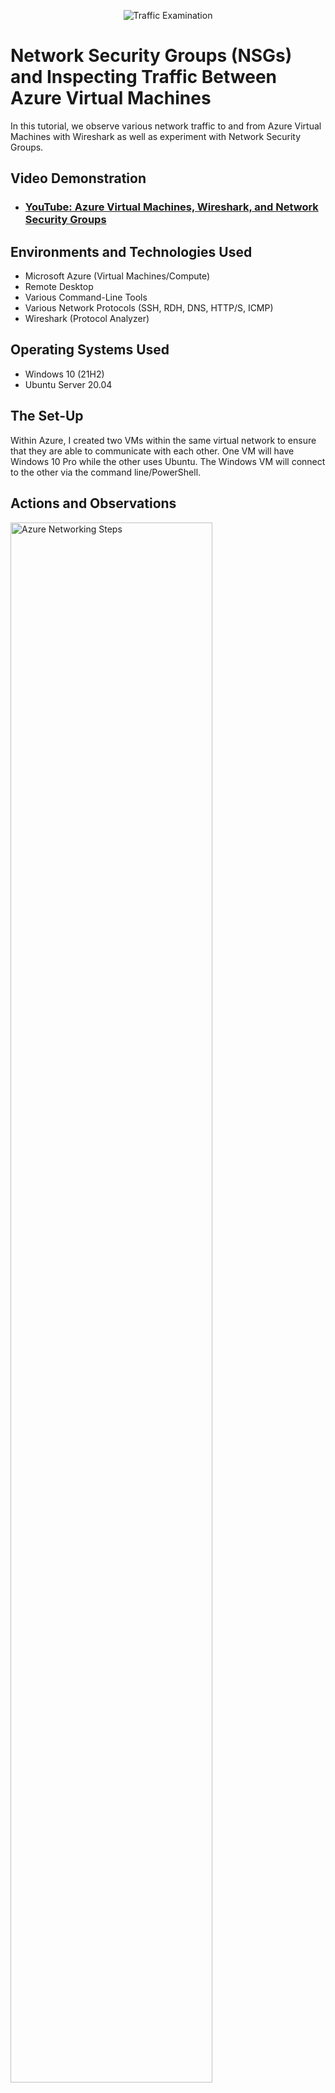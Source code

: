 <p align="center">
<img src="https://i.imgur.com/Ua7udoS.png" alt="Traffic Examination"/>
</p>

<h1>Network Security Groups (NSGs) and Inspecting Traffic Between Azure Virtual Machines</h1>
In this tutorial, we observe various network traffic to and from Azure Virtual Machines with Wireshark as well as experiment with Network Security Groups. <br />


<h2>Video Demonstration</h2>

- ### [YouTube: Azure Virtual Machines, Wireshark, and Network Security Groups](https://www.youtube.com)

<h2>Environments and Technologies Used</h2>

- Microsoft Azure (Virtual Machines/Compute)
- Remote Desktop
- Various Command-Line Tools
- Various Network Protocols (SSH, RDH, DNS, HTTP/S, ICMP)
- Wireshark (Protocol Analyzer)

<h2>Operating Systems Used </h2>

- Windows 10 (21H2)
- Ubuntu Server 20.04

<h2>The Set-Up</h2>

Within Azure, I created two VMs within the same virtual network to ensure that they are able to communicate with each other. One VM will have Windows 10 Pro while the other uses Ubuntu. The Windows VM will connect to the other via the command line/PowerShell. 

<h2>Actions and Observations</h2>

<p>
<img src="https://i.imgur.com/zqiOlTf.png" height="80%" width="80%" alt="Azure Networking Steps"/>
</p>
<p>
Using Remote Desktop Connection, I connect to the Windows VM using its public IP address. From there, I installed Wireshark in order to begin inspecting traffic. 
</p>
<br />

<p>
<img src="https://i.imgur.com/2JQawfN.png" height="80%" width="80%" alt="Azure Networking Steps"/>
</p>
<p>
Within Wireshark, I filtered for ICMP (Internet Control Message Protocol) traffic and opened PowerShell to execute a command called ping. Ping utilizes ICMP, which is used by devices in a network to communicate problems within data transmition. I used ping to see if I can communicate with the Ubuntu VM using its private IP address and with google.com. Afterwards, I used a perpetual ping to the Ubuntu VM in order to see how network security groups work. I executed the perpetual ping with the command: ping -t (ip address).
</p>
<br />

<p>
<img src="https://i.imgur.com/HTga2Iq.png" height="80%" width="80%" alt="Azure Networking Steps"/>
</p>
<p>
Within the Azure portal, I opened the networking settings for the Ubuntu VM and added an inbound security rule to block ICMP traffic. I make sure to have the priority higher than SSH (300) to ensure the rule applies first. 
</p>
<br />

<p>
<img src="https://i.imgur.com/i3BC2LW.png" height="80%" width="80%" alt="Azure Networking Steps"/>
</p>
<p>
Upon returning to the Windows VM, I notice that the ICMP traffic is blocked now that the inbound security rule is in place. After changing the rule to allow traffic again, the perpetual ping resolves without timing out. 
</p>
<br />

<p>
<img src="https://i.imgur.com/fDtuLo9.png" height="80%" width="80%" alt="Azure Networking Steps"/>
</p>
<p>
Next, I chose to examine SSH traffic. I logged in to the Ubuntu server via PowerShell with the ssh command. With Wireshark, I filtered the traffic with tcp.port == 22. While logged into the Ubuntu server, my session is logged in Wireshark with each command I use.
</p>
<br />

<p>
<img src="https://i.imgur.com/mptFClI.png" height="80%" width="80%" alt="Azure Networking Steps"/>
</p>
<p>
After examining SSH traffic, I exited the Ubuntu server in order to filter for DHCP traffic. To see it in action, I decided to attempt to issue a new IP address from my VM. The command ipconfig /renew will attempt to issue the new IP address and will temporarily disconnect me for a few seconds. After reconnecting, the resulting traffic is shown in Wireshark.
</p>
<br />

<p>
<img src="https://i.imgur.com/gtiupfH.png" height="80%" width="80%" alt="Azure Networking Steps"/>
</p>
<p>
To observe DNS traffic, I used the filter udp.port == 53 and the command nslookup. I wanted to see the results that are from looking up google.com and disney.com, two very popular sites. 
</p>
<br />

<p>
<img src="https://i.imgur.com/N7voXYU.png" height="80%" width="80%" alt="Azure Networking Steps"/>
</p>
<p>
To finish my lab, I decided to observe RDP traffic. The filter for Wireshark is tcp.port == 3389. There is non-stop traffic because RDP is constantly showing me a live stream from one computer to another (in my case, my computer accessing the VM that is hosted on Azure) and thus traffic is always transmitted. 
</p>
<br />

<h2>Lessons Learned </h2>

The purpose of this lab is for me to see how different protocols and ports are utilized in a network between devices. While this lab does not exactly allow me to troubleshoot, it still serves a purpose to gather information. While troubleshooting, I need to utilize different tools like Wireshark and the command line to see how traffic flows in a network through ports and protocols. Familiarity and an inquisitive mind are key to success!
